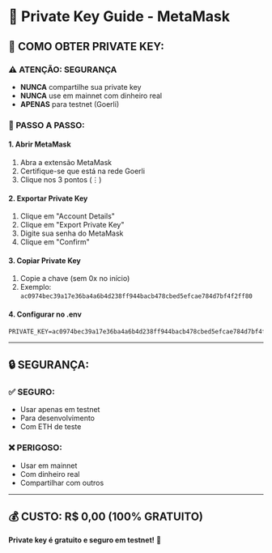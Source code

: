 # 🔑 Private Key Guide - MetaMask

## 🚀 **COMO OBTER PRIVATE KEY:**

### **⚠️ ATENÇÃO: SEGURANÇA**
- **NUNCA** compartilhe sua private key
- **NUNCA** use em mainnet com dinheiro real
- **APENAS** para testnet (Goerli)

### **📱 PASSO A PASSO:**

#### **1. Abrir MetaMask**
1. Abra a extensão MetaMask
2. Certifique-se que está na rede Goerli
3. Clique nos 3 pontos (⋮)

#### **2. Exportar Private Key**
1. Clique em "Account Details"
2. Clique em "Export Private Key"
3. Digite sua senha do MetaMask
4. Clique em "Confirm"

#### **3. Copiar Private Key**
1. Copie a chave (sem 0x no início)
2. Exemplo: `ac0974bec39a17e36ba4a6b4d238ff944bacb478cbed5efcae784d7bf4f2ff80`

#### **4. Configurar no .env**
```
PRIVATE_KEY=ac0974bec39a17e36ba4a6b4d238ff944bacb478cbed5efcae784d7bf4f2ff80
```

---

## 🔒 **SEGURANÇA:**

### **✅ SEGURO:**
- Usar apenas em testnet
- Para desenvolvimento
- Com ETH de teste

### **❌ PERIGOSO:**
- Usar em mainnet
- Com dinheiro real
- Compartilhar com outros

---

## 💰 **CUSTO: R$ 0,00 (100% GRATUITO)**

**Private key é gratuito e seguro em testnet!** 🎉
